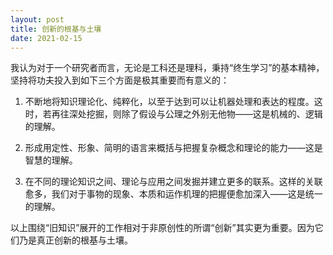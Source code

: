 ```yaml
---
layout: post
title: 创新的根基与土壤
date: 2021-02-15
---
```


我认为对于一个研究者而言，无论是工科还是理科，秉持“终生学习”的基本精神，坚持将功夫投入到如下三个方面是极其重要而有意义的：

1. 不断地将知识理论化、纯粹化，以至于达到可以让机器处理和表达的程度。这时，若再往深处挖掘，则除了假设与公理之外别无他物——这是机械的、逻辑的理解。

2. 形成用定性、形象、简明的语言来概括与把握复杂概念和理论的能力——这是智慧的理解。

3. 在不同的理论知识之间、理论与应用之间发掘并建立更多的联系。这样的关联愈多，我们对于事物的现象、本质和运作机理的把握便愈加深入——这是统一的理解。

以上围绕“旧知识”展开的工作相对于非原创性的所谓“创新”其实更为重要。因为它们乃是真正创新的根基与土壤。
